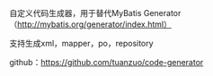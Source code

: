 自定义代码生成器，用于替代MyBatis Generator（http://mybatis.org/generator/index.html）

支持生成xml，mapper，po，repository

github：https://github.com/tuanzuo/code-generator